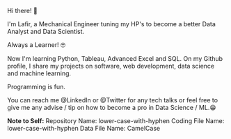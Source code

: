Hi there! 👋


I'm Lafir, a Mechanical Engineer tuning my HP's to become a better Data Analyst and Data Scientist.


Always a Learner! 🤓


Now I'm learning Python, Tableau, Advanced Excel and SQL. 
On my Github profile, I share my projects on software,
web development, data science and machine learning. 


Programming is fun. 


You can reach me @LinkedIn or @Twitter 
for any tech talks or feel free to give 
me any advise / tip on how to become a pro in Data Science / ML.😁 


**Note to Self:**
Repository Name: lower-case-with-hyphen
Coding File Name: lower-case-with-hyphen
Data File Name: CamelCase
